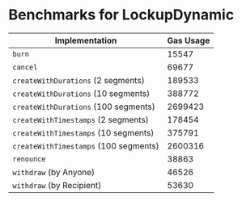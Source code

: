 # Benchmarks for LockupDynamic

| Implementation                        | Gas Usage |
| ------------------------------------- | --------- |
| `burn`                                | 15547     |
| `cancel`                              | 69677     |
| `createWithDurations` (2 segments)    | 189533    |
| `createWithDurations` (10 segments)   | 388772    |
| `createWithDurations` (100 segments)  | 2699423   |
| `createWithTimestamps` (2 segments)   | 178454    |
| `createWithTimestamps` (10 segments)  | 375791    |
| `createWithTimestamps` (100 segments) | 2600316   |
| `renounce`                            | 38863     |
| `withdraw` (by Anyone)                | 46526     |
| `withdraw` (by Recipient)             | 53630     |
